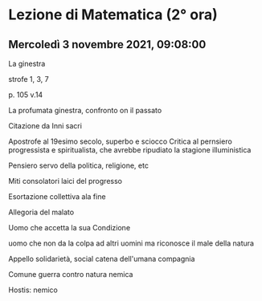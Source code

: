 #  Lezione di Matematica (2° ora)
## Mercoledì 3 novembre 2021, 09:08:00

La ginestra

strofe 1, 3, 7


p. 105
v.14 

La profumata ginestra, confronto on il passato

Citazione da Inni sacri

Apostrofe al 19esimo secolo, superbo e sciocco
Critica al pernsiero progressista e spiritualista, che avrebbe ripudiato la stagione illuministica

Pensiero servo della politica, religione, etc


Miti consolatori laici del progresso


Esortazione collettiva ala fine

Allegoria del malato

Uomo che accetta la sua Condizione


uomo che non da la colpa ad altri uomini ma riconosce il male della natura

Appello solidarietà, social catena dell'umana compagnia

Comune guerra contro natura nemica

Hostis: nemico
<!--stackedit_data:
eyJoaXN0b3J5IjpbMTEyMDIzNzg3NV19
-->